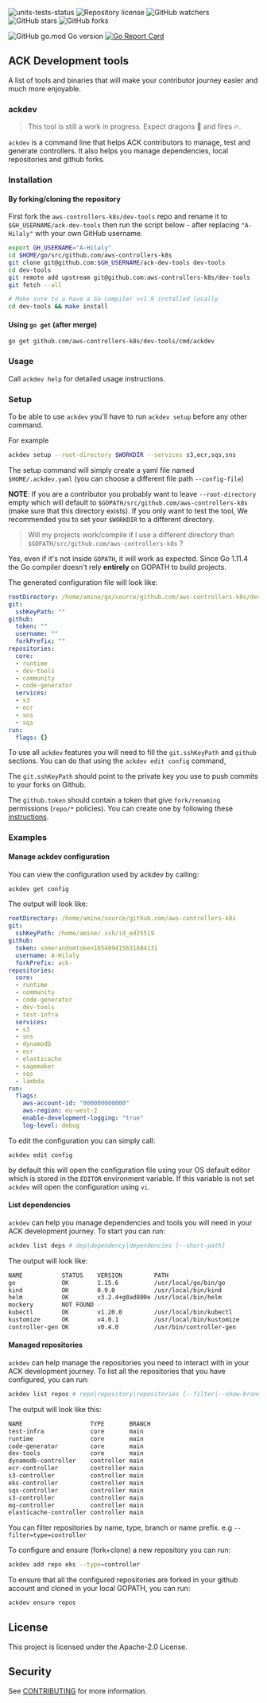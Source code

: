 ![units-tests-status](https://github.com/aws-controllers-k8s/dev-tools/actions/workflows/unit-tests.yaml/badge.svg)
![Repository license](https://img.shields.io/github/license/aws-controllers-k8s/dev-tools?style=flat)
![GitHub watchers](https://img.shields.io/github/watchers/aws-controllers-k8s/dev-tools?style=social)
![GitHub stars](https://img.shields.io/github/stars/aws-controllers-k8s/dev-tools?style=social)
![GitHub forks](https://img.shields.io/github/forks/aws-controllers-k8s/dev-tools?style=social)

![GitHub go.mod Go version](https://img.shields.io/github/go-mod/go-version/aws-controllers-k8s/dev-tools)
[![Go Report Card](https://goreportcard.com/badge/github.com/aws-controllers-k8s/dev-tools)](https://goreportcard.com/report/github.com/aws-controllers-k8s/dev-tools)

## ACK Development tools

A list of tools and binaries that will make your contributor journey easier and much more enjoyable.

### ackdev

> This tool is still a work in progress. Expect dragons :dragon: and fires :fire:.

`ackdev` is a command line that helps ACK contributors to manage, test and generate controllers. It also helps you manage dependencies, local repositories and github forks.


### Installation

#### By forking/cloning the repository

First fork the `aws-controllers-k8s/dev-tools` repo and rename it to `$GH_USERNAME/ack-dev-tools` then run the script below - after replacing `"A-Hilaly"` with your own GitHub username.

```bash
export GH_USERNAME="A-Hilaly"
cd $HOME/go/src/github.com/aws-controllers-k8s
git clone git@github.com:$GH_USERNAME/ack-dev-tools dev-tools
cd dev-tools
git remote add upstream git@github.com:aws-controllers-k8s/dev-tools
git fetch --all

# Make sure to a have a Go compiler >v1.9 installed locally
cd dev-tools && make install
```

#### Using `go get` (after merge)

```shell
go get github.com/aws-controllers-k8s/dev-tools/cmd/ackdev
```

### Usage

Call `ackdev help` for detailed usage instructions.

### Setup

To be able to use `ackdev` you'll have to run `ackdev setup` before any other command.

For example
```bash
ackdev setup --root-directory $WORKDIR --services s3,ecr,sqs,sns
```

The setup command will simply create a yaml file named `$HOME/.ackdev.yaml`
(you can choose a different file path `--config-file`)

**NOTE**: If you are a contributor you probably want to leave `--root-directory` empty which will default to `$GOPATH/src/github.com/aws-controllers-k8s`
(make sure that this directory exists).
If you only want to test the tool, 
We recommended you to set your `$WORKDIR` to a different directory.

> Will my projects work/compile if I use a different directory than `$GOPATH/src/github.com/aws-controllers-k8s` ?

Yes, even if it's not inside `GOPATH`, it will work as expected.
Since Go 1.11.4 the Go compiler doesn't rely **entirely** on GOPATH to build projects.


The generated configuration file will look like:

``` yaml
rootDirectory: /home/amine/go/source/github.com/aws-controllers-k8s/dev-tools
git:
  sshKeyPath: ""
github:
  token: ""
  username: ""
  forkPrefix: ""
repositories:
  core:
  - runtime
  - dev-tools
  - community
  - code-generator
  services:
  - s3
  - ecr
  - sns
  - sqs
run:
  flags: {}
```

To use all `ackdev` features you will need to fill the `git.sshKeyPath` and `github` sections.
You can do that using the `ackdev edit config` command,

The `git.sshKeyPath` should point to the private key you use to push commits to your forks on Github.

The `github.token` should contain a token that give `fork/renaming` permissions (`repo/*` policies).
You can create one by following these [instructions][create-github-token].

[create-github-token]: https://docs.github.com/en/github/authenticating-to-github/creating-a-personal-access-token

### Examples

#### Manage ackdev configuration

You can view the configuration used by ackdev by calling:

```bash
ackdev get config
```

The output will look like:

```yaml
rootDirectory: /home/amine/source/github.com/aws-controllers-k8s
git:
  sshKeyPath: /home/amine/.ssh/id_ed25519
github:
  token: somerandomtoken165489415631684131
  username: A-Hilaly
  forkPrefix: ack-
repositories:
  core:
  - runtime
  - community
  - code-generator
  - dev-tools
  - test-infra
  services:
  - s3
  - sns
  - dynamodb
  - ecr
  - elasticache
  - sagemaker
  - sqs
  - lambda
run:
  flags:
    aws-account-id: "000000000000"
    aws-region: eu-west-2
    enable-development-logging: "true"
    log-level: debug
```

To edit the configuration you can simply call:

```
ackdev edit config
```

by default this will open the configuration file using your OS default editor
which is stored in the `EDITOR` environment variable. If this variable is not
set `ackdev` will open the configuration using `vi`.

#### List dependencies

`ackdev` can help you manage dependencies and tools you will need in your ACK development journey.
To start you can run:

```bash
ackdev list deps # dep|dependency|dependencies [--short-path]
```

The output will look like:
```bash
NAME           STATUS    VERSION         PATH                     
go             OK        1.15.6          /usr/local/go/bin/go     
kind           OK        0.9.0           /usr/local/bin/kind      
helm           OK        v3.2.4+g0ad800e /usr/local/bin/helm      
mockery        NOT FOUND -                                        
kubectl        OK        v1.20.0         /usr/local/bin/kubectl   
kustomize      OK        v4.0.1          /usr/local/bin/kustomize 
controller-gen OK        v0.4.0          /usr/bin/controller-gen
```

#### Managed repositories

`ackdev` can help manage the repositories you need to interact with in your ACK
development journey. To list all the repositories that you have configured, you
can run:

```bash
ackdev list repos # repo|repository|repositories [--filter|--show-branch]
```

The output will look like this:
```bash
NAME                   TYPE       BRANCH 
test-infra             core       main   
runtime                core       main   
code-generator         core       main   
dev-tools              core       main   
dynamodb-controller    controller main   
ecr-controller         controller main   
s3-controller          controller main   
eks-controller         controller main   
sqs-controller         controller main   
s3-controller          controller main   
mq-controller          controller main   
elasticache-controller controller main
```

You can filter repositories by name, type, branch or name prefix. e.g `--filter=type=controller`

To configure and ensure (fork+clone) a new repository you can run:

```bash
ackdev add repo eks --type=controller
```

To ensure that all the configured repositories are forked in your github account
and cloned in your local GOPATH, you can run:

```bash
ackdev ensure repos
```

## License

This project is licensed under the Apache-2.0 License.

## Security

See [CONTRIBUTING](CONTRIBUTING.md#security-issue-notifications) for more information.
